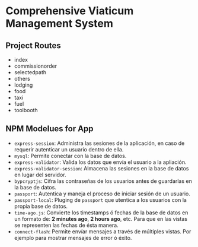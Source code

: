 # Comprehensive Viaticum Management System

## Project Routes
* index
* commissionorder
* selectedpath
* others
* lodging
* food
* taxi
* fuel
* toolbooth

## NPM Modelues for App
* `express-session`: Administra las sesiones de la aplicación, en caso de requerir autenticar un usuario dentro de ella.
* `mysql`: Permite conectar con la base de datos.
* `express-validator`: Valida los datos que envía el usuario a la apliación.
* `express-validator-session`: Almacena las sesiones en la base de datos en lugar del servidor.
* `bypcryptjs`: Cifra las contraseñas de los usuarios antes de guardarlas en la base de datos.
* `passport`: Autentica y maneja el proceso de iniciar sesión de un usuario.
* `passport-local`: Pluging de `passport` que utentica a los usuarios con la propia base de datos.
* `time-ago.js`: Convierte los timestamps ó fechas de la base de datos en un formato de: **2 minutes ago**, **2 hours ago**, etc. Para que en las vistas se representen las fechas de ésta manera.
* `connect-flash`: Permite envíar mensajes a través de múltiples vistas. Por ejemplo para mostrar mensajes de error ó éxito.
